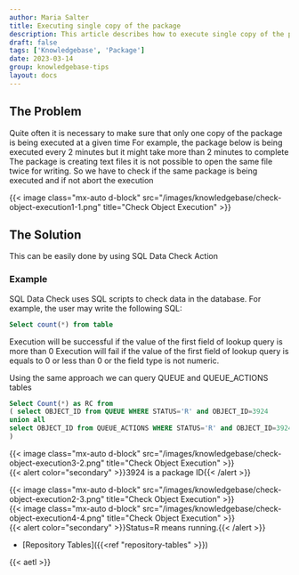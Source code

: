 ```yaml
---
author: Maria Salter
title: Executing single copy of the package
description: This article describes how to execute single copy of the package
draft: false
tags: ['Knowledgebase', 'Package']
date: 2023-03-14
group: knowledgebase-tips
layout: docs
---
```


## The Problem

Quite often it is necessary to make sure that only one copy of the package is being executed at a given time
For example, the package below is being executed every 2 minutes but it might take more than 2 minutes to complete
The package is creating text files it is not possible to open the same file twice for writing.
So we have to check if the same package is being executed and if not abort the execution

{{< image class="mx-auto d-block"  src="/images/knowledgebase/check-object-execution1-1.png" title="Check Object Execution" >}}

## The Solution

This can be easily done by using SQL Data Check Action

### Example

SQL Data Check uses SQL scripts to check data in the database.
For example, the user may write the following SQL:

```sql
Select count(*) from table
```

Execution will be successful if the value of the first field of lookup query is more than 0
Execution will fail if the value of the first field of lookup query is
equals to 0 or less than 0 or the field type is not numeric.

Using the same approach we can query QUEUE and QUEUE_ACTIONS tables

```sql
Select Count(*) as RC from
( select OBJECT_ID from QUEUE WHERE STATUS='R' and OBJECT_ID=3924
union all
select OBJECT_ID from QUEUE_ACTIONS WHERE STATUS='R' and OBJECT_ID=3924
)
```

{{< image class="mx-auto d-block"  src="/images/knowledgebase/check-object-execution3-2.png" title="Check Object Execution" >}}
\
{{< alert color="secondary" >}}3924 is a package ID{{< /alert >}}

{{< image class="mx-auto d-block"  src="/images/knowledgebase/check-object-execution2-3.png" title="Check Object Execution" >}}
\
{{< image class="mx-auto d-block"  src="/images/knowledgebase/check-object-execution4-4.png" title="Check Object Execution" >}}
\
{{< alert color="secondary" >}}Status=R means running.{{< /alert >}}

- [Repository Tables]({{<ref "repository-tables" >}})

{{< aetl >}}
